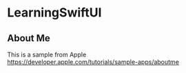 # LearningSwiftUI

## About Me
This is a sample from Apple   
https://developer.apple.com/tutorials/sample-apps/aboutme
